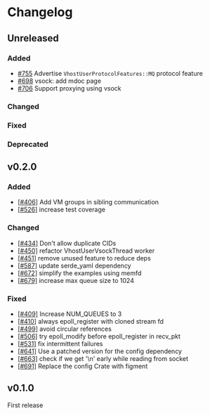 # Changelog
## Unreleased

### Added
- [#755](https://github.com/rust-vmm/vhost-device/pull/755) Advertise `VhostUserProtocolFeatures::MQ` protocol feature
- [#698](https://github.com/rust-vmm/vhost-device/pull/698) vsock: add mdoc page
- [#706](https://github.com/rust-vmm/vhost-device/pull/706) Support proxying using vsock

### Changed

### Fixed

### Deprecated

## v0.2.0

### Added
- [[#406]](https://github.com/rust-vmm/vhost-device/pull/406) Add VM groups in sibling communication
- [[#526]](https://github.com/rust-vmm/vhost-device/pull/526) increase test coverage

### Changed
- [[#434]](https://github.com/rust-vmm/vhost-device/pull/434) Don't allow duplicate CIDs
- [[#450]](https://github.com/rust-vmm/vhost-device/pull/450) refactor VhostUserVsockThread worker
- [[#451]](https://github.com/rust-vmm/vhost-device/pull/451) remove unused feature to reduce deps
- [[#587]](https://github.com/rust-vmm/vhost-device/pull/587) update serde_yaml dependency
- [[#672]](https://github.com/rust-vmm/vhost-device/pull/672) simplify the examples using memfd
- [[#679]](https://github.com/rust-vmm/vhost-device/pull/679) increase max queue size to 1024

### Fixed
- [[#409]](https://github.com/rust-vmm/vhost-device/pull/409) Increase NUM_QUEUES to 3
- [[#410]](https://github.com/rust-vmm/vhost-device/pull/410) always epoll_register with cloned stream fd
- [[#499]](https://github.com/rust-vmm/vhost-device/pull/499) avoid circular references
- [[#506]](https://github.com/rust-vmm/vhost-device/pull/506) try epoll_modify before epoll_register in recv_pkt
- [[#531]](https://github.com/rust-vmm/vhost-device/pull/531) fix intermittent failures
- [[#641]](https://github.com/rust-vmm/vhost-device/pull/641) Use a patched version for the config dependency
- [[#663]](https://github.com/rust-vmm/vhost-device/pull/663) check if we get '\n' early while reading from socket
- [[#691]](https://github.com/rust-vmm/vhost-device/pull/691) Replace the config Crate with figment

## v0.1.0

First release

